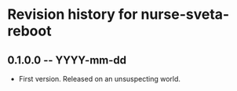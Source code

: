 # Revision history for nurse-sveta-reboot

## 0.1.0.0 -- YYYY-mm-dd

* First version. Released on an unsuspecting world.
